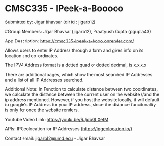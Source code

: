 # CMSC335 - IPeek-a-Booooo
Submitted by: Jigar Bhavsar (dir id : jigarb12)

#Group Members: Jigar Bhavsar (jigarb12), Praatyush Gupta (pgupta43)


App Description: https://cmsc335-ipeek-a-booo.onrender.com/


Allows users to enter IP Address through a form and gives info on its location and co-ordinates.


The IPV4 Address format is a dotted quad or dotted decimal, is x.x.x.x

There are additional pages, which show the most searched IP Addresses and a list of all IP Addresses searched.

Additional Note: In Function to calculate distance between two coordinates, we calculate the distance between the current user on the website
//and the ip address mentioned. However, if you host the website locally, it will default to google's IP Address for your IP address, since the distance functionality is only for once the website renders.

Youtube Video Link: https://youtu.be/RJjdoQLXetM 

APIs: IPGeolocation for IP Addresses (https://ipgeolocation.io/)

Contact email: jigarb12@umd.edu - Jigar Bhavsar
